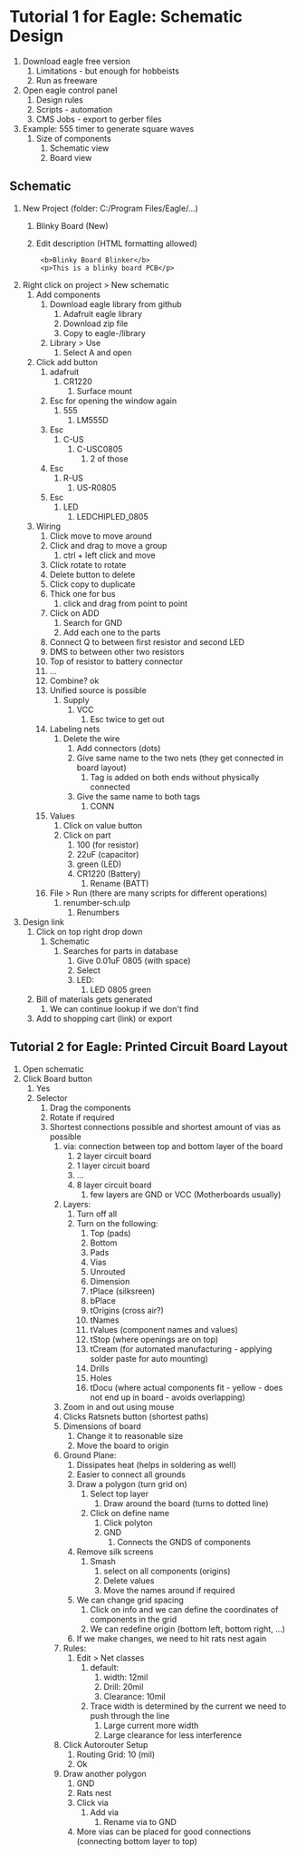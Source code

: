 # Tutorial 1 for Eagle: Schematic Design #
1. Download eagle free version
	1. Limitations - but enough for hobbeists
	2. Run as freeware
2. Open eagle control panel
	1. Design rules
	2. Scripts - automation
	3. CMS Jobs - export to gerber files
3. Example: 555 timer to generate square waves
	1. Size of components
		1. Schematic view
		2. Board view

## Schematic ##
1. New Project (folder: C:/Program Files/Eagle/...)
	1. Blinky Board (New)
	2. Edit description (HTML formatting allowed)

			<b>Blinky Board Blinker</b>
			<p>This is a blinky board PCB</p>
2. Right click on project > New schematic
	1. Add components
		1. Download eagle library from github
			1. Adafruit eagle library
			2. Download zip file
			3. Copy to eagle-<version>/library
		2. Library > Use
			1. Select A and open
	2. Click add button
		1. adafruit
			1. CR1220
				1. Surface mount
		2. Esc for opening the window again
			1. 555
				1. LM555D
		3. Esc
			1. C-US
				1. C-USC0805
					1. 2 of those
		4. Esc
			1. R-US
				1. US-R0805
		5. Esc
			1. LED
				1. LEDCHIPLED_0805
	3. Wiring
		1. Click move to move around
		2. Click and drag to move a group
			1. ctrl + left click and move
		3. Click rotate to rotate
		4. Delete button to delete
		5. Click copy to duplicate
		6. Thick one for bus
			1. click and drag from point to point
		7. Click on ADD
			1. Search for GND
			2. Add each one to the parts
		8. Connect Q to between first resistor and second LED
		9. DMS to between other two resistors
		10. Top of resistor to battery connector
		11. ...
		12. Combine? ok
		13. Unified source is possible
			1. Supply
				1. VCC
					1. Esc twice to get out
		14. Labeling nets
			1. Delete the wire
				1. Add connectors (dots)
				2. Give same name to the two nets (they get connected in board layout)
					1. Tag is added on both ends without physically connected
				3. Give the same name to both tags
					1. CONN
		15. Values
			1. Click on value button
			2. Click on part
				1. 100 (for resistor)
				2. 22uF (capacitor)
				3. green (LED)
				4. CR1220 (Battery)
					1. Rename (BATT)
		16. File > Run (there are many scripts for different operations)
			1. renumber-sch.ulp
				1. Renumbers
3. Design link
	1. Click on top right drop down
		1. Schematic
			1. Searches for parts in database
				1. Give 0.01uF 0805 (with space)
				2. Select
				3. LED:
					1. LED 0805 green
	2. Bill of materials gets generated
		1. We can continue lookup if we don't find
	3. Add to shopping cart (link) or export

## Tutorial 2 for Eagle: Printed Circuit Board Layout ##
1. Open schematic
2. Click Board button
	1. Yes
	2. Selector
		1. Drag the components
		2. Rotate if required
		3. Shortest connections possible and shortest amount of vias as possible
			1. via: connection between top and bottom layer of the board
				1. 2 layer circuit board
				2. 1 layer circuit board
				3. ...
				4. 8 layer circuit board
					1. few layers are GND or VCC (Motherboards usually)
			2. Layers:
				1. Turn off all
				2. Turn on the following:
					1. Top (pads)
					2. Bottom
					3. Pads
					4. Vias
					5. Unrouted
					6. Dimension
					7. tPlace (silksreen)
					8. bPlace
					9. tOrigins (cross air?)
					8. tNames
					9. tValues (component names and values)
					10. tStop (where openings are on top)
					11. tCream (for automated manufacturing - applying solder paste for auto mounting)
					12. Drills
					13. Holes
					14. tDocu (where actual components fit - yellow - does not end up in board - avoids overlapping)
			3. Zoom in and out using mouse 
			4. Clicks Ratsnets button (shortest paths)
			5. Dimensions of board
				1. Change it to reasonable size
				2. Move the board to origin
			6. Ground Plane:
				1. Dissipates heat (helps in soldering as well)
				2. Easier to connect all grounds
				3. Draw a polygon (turn grid on)
					1. Select top layer
						1. Draw around the board (turns to dotted line)
					3. Click on define name
						1. Click polyton
						2. GND
							1. Connects the GNDS of components
				4. Remove silk screens
					1. Smash
						1. select on all components (origins)
						2. Delete values
						3. Move the names around if required
				5. We can change grid spacing
					1. Click on info and we can define the coordinates of components in the grid
					2. We can redefine origin (bottom left, bottom right, ...)
				6. If we make changes, we need to hit rats nest again
			7. Rules:
				1. Edit > Net classes
					1. default:
						1. width: 12mil
						2. Drill: 20mil
						3. Clearance: 10mil
					2. Trace width is determined by the current we need to push through the line
						1. Large current more width
						2. Large clearance for less interference
			8. Click Autorouter Setup
				1. Routing Grid: 10 (mil)
				2. Ok
			9. Draw another polygon
				1. GND
				2. Rats nest
				3. Click via
					1. Add via
						1. Rename via to GND
				4. More vias can be placed for good connections (connecting bottom layer to top)